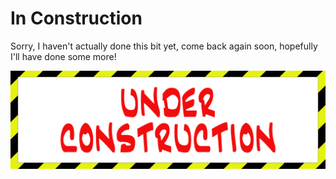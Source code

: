 # In Construction

Sorry, I haven't actually done this bit yet, come back again soon, hopefully I'll have done some more!

![UNDER CONSTRUCTION](_media/DaFTEmbCUnderConstruction.png "Under Contruction!")
